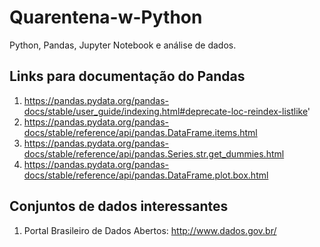 # Quarentena-w-Python
Python, Pandas, Jupyter Notebook e análise de dados.

## Links para documentação do Pandas 
  1. https://pandas.pydata.org/pandas-docs/stable/user_guide/indexing.html#deprecate-loc-reindex-listlike'
  2. https://pandas.pydata.org/pandas-docs/stable/reference/api/pandas.DataFrame.items.html
  3. https://pandas.pydata.org/pandas-docs/stable/reference/api/pandas.Series.str.get_dummies.html
  4. https://pandas.pydata.org/pandas-docs/stable/reference/api/pandas.DataFrame.plot.box.html

## Conjuntos de dados interessantes
  1. Portal Brasileiro de Dados Abertos: http://www.dados.gov.br/
